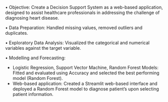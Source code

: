 •  Objective: Create a Decision Support System as a web-based application, designed to assist healthcare professionals in addressing the challenge of diagnosing heart disease.

•  Data Preparation: Handled missing values, removed outliers and duplicates.

•  Exploratory Data Analysis: Visualized the categorical and numerical variables against the target variable.

•  Modelling and Forecasting:
-	Logistic Regression, Support Vector Machine, Random Forest Models: Fitted and evaluated using Accuracy and selected the best performing model (Random Forest).
-	Web-based application: Created a Streamlit web-based interface and deployed a Random Forest model to diagnose patient’s upon selecting patient information.
